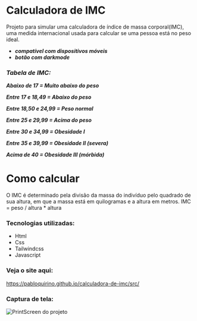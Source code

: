 # Calculadora de IMC
 Projeto para simular uma calculadora de índice de massa corporal(IMC), uma medida internacional usada para calcular se uma pessoa está no peso ideal. 

  - ***compatível com dispositivos móveis***
 - ***botão com darkmode***
 
 ### ***Tabela de IMC:***

***Abaixo de 17	= Muito abaixo do peso***

***Entre 17 e 18,49 =	Abaixo do peso***

***Entre 18,50 e 24,99	= Peso normal***

***Entre 25 e 29,99 =	Acima do peso***

***Entre 30 e 34,99 =	Obesidade I***

***Entre 35 e 39,99 =	Obesidade II (severa)***

***Acima de 40 =	Obesidade III (mórbida)***
 
 # Como calcular
 O IMC é determinado pela divisão da massa do indivíduo pelo quadrado de sua altura, em que a massa está em quilogramas e a altura em metros.
 IMC = peso / altura * altura
 
 ### Tecnologias utilizadas:

 - Html
 - Css
 - Tailwindcss
 - Javascript

 ### Veja o site aqui:
https://pabloquirino.github.io/calculadora-de-imc/src/

### Captura de tela:
 ![PrintScreen do projeto](./img.readme/spotify.png) 

